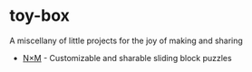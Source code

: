 # toy-box
 A miscellany of little projects for the joy of making and sharing

 - [N×M](https://ashenfactory.github.io/toy-box/nxm) - Customizable and sharable sliding block puzzles
